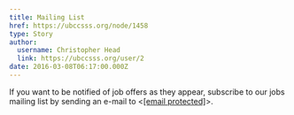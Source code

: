 ```yaml
---
title: Mailing List 
href: https://ubccsss.org/node/1458
type: Story
author:
  username: Christopher Head
  link: https://ubccsss.org/user/2
date: 2016-03-08T06:17:00.000Z
---
```


<div class="field field-name-body field-type-text-with-summary field-label-hidden"><div class="field-items"><div class="field-item even"><p>If you want to be notified of job offers as they appear, subscribe to our jobs mailing list by sending an e-mail to &lt;<a href="/cdn-cgi/l/email-protection#02686d60712f7177607161706b606742776061617171712c6d7065"><span class="__cf_email__" data-cfemail="402a2f22336d33352233233229222500352223233333336e2f3227">[email&#xA0;protected]</span></a>&gt;.</p>
</div></div></div>    <footer>
          </footer>